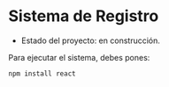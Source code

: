 <h1>Sistema de Registro</h1>

- Estado del proyecto: en construcción.

Para ejecutar el sistema, debes pones:

```npm install react```
